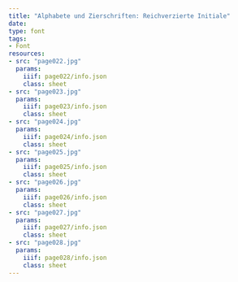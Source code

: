 ```yaml
---
title: "Alphabete und Zierschriften: Reichverzierte Initiale"
date:
type: font
tags:
- Font
resources:
- src: "page022.jpg"
  params:
    iiif: page022/info.json
    class: sheet
- src: "page023.jpg"
  params:
    iiif: page023/info.json
    class: sheet
- src: "page024.jpg"
  params:
    iiif: page024/info.json
    class: sheet
- src: "page025.jpg"
  params:
    iiif: page025/info.json
    class: sheet
- src: "page026.jpg"
  params:
    iiif: page026/info.json
    class: sheet
- src: "page027.jpg"
  params:
    iiif: page027/info.json
    class: sheet
- src: "page028.jpg"
  params:
    iiif: page028/info.json
    class: sheet
---
```

